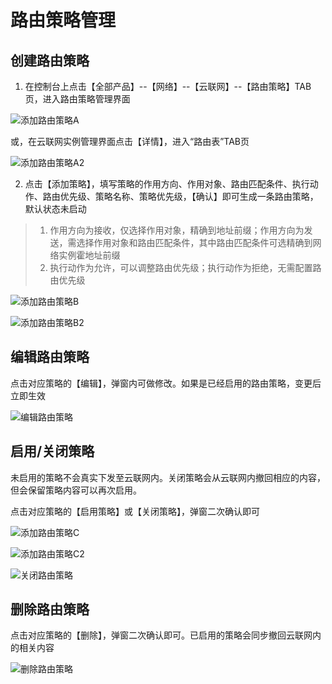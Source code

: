 # 路由策略管理

## 创建路由策略

1. 在控制台上点击【全部产品】--【网络】--【云联网】--【路由策略】TAB页，进入路由策略管理界面

![添加路由策略A](ugn/images/添加路由策略A.jpg)

或，在云联网实例管理界面点击【详情】，进入“路由表”TAB页

![添加路由策略A2](ugn/images/添加路由策略A2.jpg)

2. 点击【添加策略】，填写策略的作用方向、作用对象、路由匹配条件、执行动作、路由优先级、策略名称、策略优先级，【确认】即可生成一条路由策略，默认状态未启动

> 1. 作用方向为接收，仅选择作用对象，精确到地址前缀；作用方向为发送，需选择作用对象和路由匹配条件，其中路由匹配条件可选精确到网络实例霍地址前缀
> 2. 执行动作为允许，可以调整路由优先级；执行动作为拒绝，无需配置路由优先级

![添加路由策略B](ugn/images/添加路由策略B.jpg)

![添加路由策略B2](ugn/images/添加路由策略B2.jpg)



## 编辑路由策略

点击对应策略的【编辑】，弹窗内可做修改。如果是已经启用的路由策略，变更后立即生效

![编辑路由策略](ugn/images/编辑路由策略.jpg)

## **启用/关闭策略**

未启用的策略不会真实下发至云联网内。关闭策略会从云联网内撤回相应的内容，但会保留策略内容可以再次启用。

点击对应策略的【启用策略】或【关闭策略】，弹窗二次确认即可

![添加路由策略C](ugn/images/添加路由策略C.jpg)

![添加路由策略C2](ugn/images/添加路由策略C2.jpg)

![关闭路由策略](ugn/images/关闭路由策略.jpg)

## 删除路由策略

点击对应策略的【删除】，弹窗二次确认即可。已启用的策略会同步撤回云联网内的相关内容

![删除路由策略](ugn/images/删除路由策略.jpg)